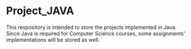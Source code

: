 # Project_JAVA

This respository is intended to store the projects implemented in Java. Since Java is required for Computer Science courses, some assignments' implementations will be stored as well.
